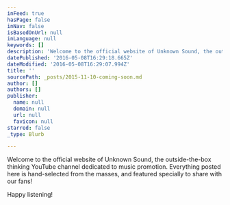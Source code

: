 ```yaml
---
inFeed: true
hasPage: false
inNav: false
isBasedOnUrl: null
inLanguage: null
keywords: []
description: 'Welcome to the official website of Unknown Sound, the outside-the-box thinking YouTube channel dedicated to music promotion. Everything posted here is hand-selected from the masses, and featured specially to share with our fans! '
datePublished: '2016-05-08T16:29:18.665Z'
dateModified: '2016-05-08T16:29:07.994Z'
title: ''
sourcePath: _posts/2015-11-10-coming-soon.md
author: []
authors: []
publisher:
  name: null
  domain: null
  url: null
  favicon: null
starred: false
_type: Blurb

---
```

Welcome to the official website of Unknown Sound, the outside-the-box thinking YouTube channel dedicated to music promotion. Everything posted here is hand-selected from the masses, and featured specially to share with our fans! 

Happy listening!